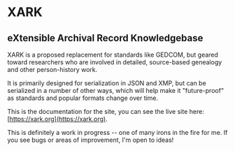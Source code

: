 # XARK

## eXtensible Archival Record Knowledgebase

XARK is a proposed replacement for standards like GEDCOM, but geared toward researchers who are involved in detailed, source-based genealogy and other person-history work.

It is primarily designed for serialization in JSON and XMP, but can be serialized in a number of other ways, which will help make it "future-proof" as standards and popular formats change over time.

This is the documentation for the site, you can see the live site here: [https://xark.org](https://xark.org).

This is definitely a work in progress -- one of many irons in the fire for me. If you see bugs or areas of improvement, I'm open to ideas!
